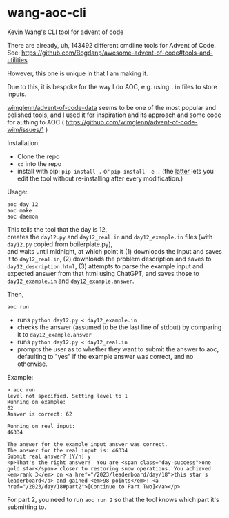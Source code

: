 # wang-aoc-cli
Kevin Wang's CLI tool for advent of code

There are already, uh, 143492 different cmdline tools for Advent of Code.  
See: https://github.com/Bogdanp/awesome-advent-of-code#tools-and-utilities

However, this one is unique in that I am making it.

Due to this, it is bespoke for the way I do AOC, e.g. using `.in` files to store inputs.

[wimglenn/advent-of-code-data](https://github.com/wimglenn/advent-of-code-wim) seems to be one of the most popular and polished tools, and I used it for inspiration and its approach and some code for authing to AOC ( https://github.com/wimglenn/advent-of-code-wim/issues/1 )

Installation:

- Clone the repo
- `cd` into the repo
- install with pip: `pip install .` or `pip install -e .` (the [latter](https://setuptools.pypa.io/en/latest/userguide/development_mode.html) lets you edit the tool without re-installing after every modification.)

Usage:

```
aoc day 12
aoc make
aoc daemon
```

This tells the tool that the day is 12,  
creates the `day12.py` and `day12_real.in` and `day12_example.in` files (with `day12.py` copied from boilerplate.py),  
and waits until midnight, at which point it (1) downloads the input and saves it to `day12_real.in`, (2) downloads the problem description and saves to `day12_description.html`, (3) attempts to parse the example input and expected answer from that html using ChatGPT, and saves those to `day12_example.in` and `day12_example.answer`.

Then,
```
aoc run
```
- runs `python day12.py < day12_example.in`
- checks the answer (assumed to be the last line of stdout) by comparing it to `day12_example.answer`
- runs `python day12.py < day12_real.in`
- prompts the user as to whether they want to submit the answer to aoc, defaulting to "yes" if the example answer was correct, and no otherwise.

Example:  
```
> aoc run
level not specified. Setting level to 1
Running on example:
62
Answer is correct: 62

Running on real input:
46334

The answer for the example input answer was correct.
The answer for the real input is: 46334
Submit real answer? [Y/n] y
<p>That's the right answer!  You are <span class="day-success">one gold star</span> closer to restoring snow operations. You achieved <em>rank 3</em> on <a href="/2023/leaderboard/day/18">this star's leaderboard</a> and gained <em>98 points</em>! <a href="/2023/day/18#part2">[Continue to Part Two]</a></p>
```

For part 2, you need to run `aoc run 2` so that the tool knows which part it's submitting to.